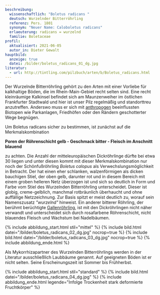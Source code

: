 ```yaml
---
beschreibung:
  wissenschaftlich: "Boletus radicans "
  deutsch: Wurzelnder Bitterröhrling
  referenz: Pers. 1801
  synonym: "Neuer Name: Caloboletus radicans"
  erlaeuterung: radicans = wurzelnd
  familie: Boletaceae
profil:
  aktualisiert: 2021-06-05
  autor_in: Dieter Gewalt
hauptbild:
  anzeige: true
  datei: /bilder/boletus_radicans_01_dg.jpg
literatur:
  - url: http://tintling.com/pilzbuch/arten/b/Boletus_radicans.html
---
```

Der Wurzelnde Bitterröhrling gehört zu den Arten mit einer Vorliebe für kalkhaltige Böden, die im Rhein-Main-Gebiet recht selten sind. Eine recht kleinräumige Kalkinsel befindet sich am Maunzenweiher im östlichen Frankfurter Stadtwald und hier ist unser Pilz regelmäßig und standorttreu anzutreffen. Anderswo muss er sich mit [anthropogen](anthropogen "Glossar") beeinflussten Biotopen wie Parkanlagen, Friedhöfen oder den Rändern geschotterter Wege begnügen. 

Um Boletus radicans sicher zu bestimmen, ist zunächst auf die Merkmalskombination

**Poren der Röhrenschicht gelb - Geschmack bitter - Fleisch im Anschnitt blauend**

zu achten. Die Anzahl der mitteleuropäischen Dickröhrlinge dürfte bei etwa 30 liegen und unter diesen kommt mit dieser Merkmalskombination nur noch der Schönfußröhrling *Boletus calopus* als Verwechslungsmöglichkeit in Betracht. Der hat einen eher schlanken, walzenförmigen als dicken bauchigen Stiel, der oben gelb, darunter rot und in diesem Bereich mit einem groben helleren Netz überzogen ist und sich so deutlich in Form und Farbe vom Stiel des Wurzelnden Bitterröhrling unterscheidet. Dieser ist globig, creme-gelblich, manchmal rotbräunlich überhaucht und ohne auffällige Netzzeichnung. Zur Basis spitzt er meist deutlich zu, worauf sein Namenszusatz *"wurzelnd"* hinweist. Ein anderer bitterer Röhrling, der berühmt berüchtigte [Gallenröhrling](/artikel/die-invasion-der-bitterlinge.html), ist mit den Dickröhrlingen nicht näher verwandt und unterscheidet sich durch rosafarbene Röhrenschicht, nicht blauendes Fleisch und Wachstum bei Nadelbäumen.

{% include abbildung_start.html stil="mittel" %}
{% include bild.html datei="/bilder/boletus_radicans_02_dg.jpg" nocrop=true %}
{% include bild.html datei="/bilder/boletus_radicans_03_dg.jpg" nocrop=true %}
{% include abbildung_ende.html %}

Als Mykorrhizapartner des Wurzelnden Bitterröhrlings werden in der Literatur ausschließlich Laubbäume genannt. Auf geeigneten Böden ist er nicht selten. Seine Erscheinungszeit ist Sommer bis Frühherbst.

{% include abbildung_start.html stil="standard" %}
{% include bild.html datei="/bilder/boletus_radicans_04_dg.jpg" %}
{% include abbildung_ende.html legende="Infolge Trockenheit stark deformierte Fruchtkörper" %}